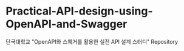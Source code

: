 # Practical-API-design-using-OpenAPI-and-Swagger
단국대학교 "OpenAPI와 스웨거를 활용한 실전 API 설계 스터디" Repository
